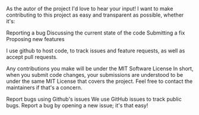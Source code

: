 As the autor of the project I'd love to hear your input! I want to make contributing to this project as easy and transparent as possible, whether it's:

Reporting a bug
Discussing the current state of the code
Submitting a fix
Proposing new features

I use github to host code, to track issues and feature requests, as well as accept pull requests.

Any contributions you make will be under the MIT Software License
In short, when you submit code changes, your submissions are understood to be under the same MIT License that covers the project. Feel free to contact the maintainers if that's a concern.

Report bugs using Github's issues
We use GitHub issues to track public bugs. Report a bug by opening a new issue; it's that easy!